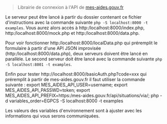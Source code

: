 > Librairie de connexion à l'API de [mes-aides.gouv.fr](https://mes-aides.gouv.fr)

Le serveur peut être lancé à partir du dossier contenant ce fichier d'instructions avec la commande suivante `php -S localhost:8000 -t examples`.
Vous aurez alors accès à http:/localhost:8000/index.php, http:/localhost:8000/mock.php et http:/localhost:8000/data.php.

Pour voir fonctionner http:/localhost:8000/localData.php qui préremplit le formulaire à partir d'une API JSON improvisée (http:/localhost:8000/data.php), deux serveurs doivent être lancé en parallèle. Le second serveur doit être lancé avec la commande suivante `php -S localhost:8001 -t examples`.

Enfin pour tester http://localhost:8000/basicAuth.php?code=xxx qui préremplit à partir de mes-aides.gouv.fr il faut utiliser la commande suivante :
export MES_AIDES_API_USER=username; export MES_AIDES_API_PASSWD=token; export MES_AIDES_API_PREFIX=https:/mes-aides.gouv.fr/api/situations/via/; php -d variables_order=EGPCS -S localhost:8000 -t examples

Les valeurs des variables d'environnement sont à ajuster avec les informations qui vous serons communiquées.
